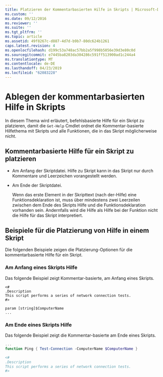 ```yaml
---
title: Platzieren der Kommentarbasierten Hilfe in Skripts | Microsoft-Dokumentation
ms.custom: ''
ms.date: 09/12/2016
ms.reviewer: ''
ms.suite: ''
ms.tgt_pltfrm: ''
ms.topic: article
ms.assetid: 49f8267c-d887-4d7d-b9b7-80dc624b1261
caps.latest.revision: 4
ms.openlocfilehash: d199c53a748ac57bb2a5f998b5056e39d3e80c0d
ms.sourcegitcommit: e7445ba8203da304286c591ff513900ad1c244a4
ms.translationtype: MT
ms.contentlocale: de-DE
ms.lasthandoff: 04/23/2019
ms.locfileid: "62083228"
---
```

# <a name="placing-comment-based-help-in-scripts"></a>Ablegen der kommentarbasierten Hilfe in Skripts

In diesem Thema wird erläutert, befehlsbasierte Hilfe für ein Skript zu platzieren, damit die `Get-Help` Cmdlet ordnet die Kommentar-basierte Hilfethema mit Skripts und alle Funktionen, die in das Skript möglicherweise nicht.

## <a name="where-to-place-comment-based-help-for-a-script"></a>Kommentarbasierte Hilfe für ein Skript zu platzieren

- Am Anfang der Skriptdatei. Hilfe zu Skript kann in das Skript nur durch Kommentare und Leerzeichen vorangestellt werden.

- Am Ende der Skriptdatei.

  Wenn das erste Element in der Skripttext (nach der-Hilfe) eine Funktionsdeklaration ist, muss über mindestens zwei Leerzeilen zwischen dem Ende des Skripts Hilfe und die Funktionsdeklaration vorhanden sein. Andernfalls wird die Hilfe als Hilfe bei der Funktion nicht die Hilfe für das Skript interpretiert.

## <a name="examples-of-help-placement-in-a-script"></a>Beispiele für die Platzierung von Hilfe in einem Skript

 Die folgenden Beispiele zeigen die Platzierung-Optionen für die kommentarbasierte Hilfe für ein Skript.

### <a name="help-at-the-beginning-of-a-script"></a>Am Anfang eines Skripts Hilfe

 Das folgende Beispiel zeigt Kommentar-basierte, am Anfang eines Skripts.

```
<#
.Description
This script performs a series of network connection tests.
#>

param [string]$ComputerName
...
```

### <a name="help-at-the-end-of-a-script"></a>Am Ende eines Skripts Hilfe

 Das folgende Beispiel zeigt die Kommentar-basierte am Ende eines Skripts.

```powershell
...
function Ping { Test-Connection -ComputerName $ComputerName }

<#
.Description
This script performs a series of network connection tests.
#>

```